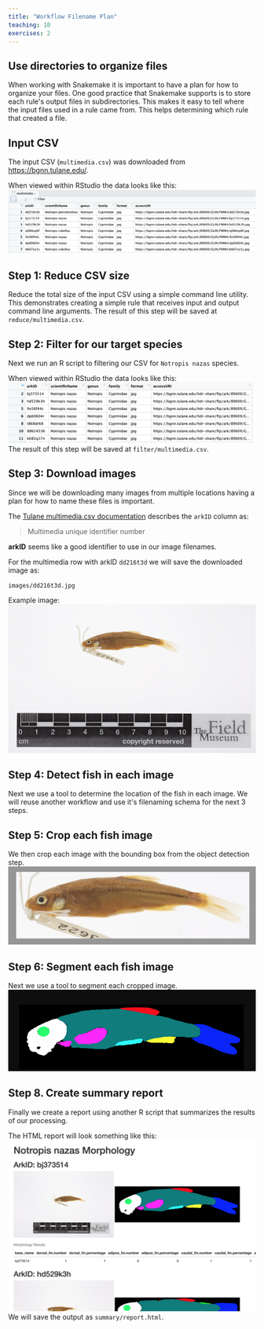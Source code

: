 ```yaml
---
title: "Workflow Filename Plan"
teaching: 10
exercises: 2
---
```


## Use directories to organize files
When working with Snakemake it is important to have a plan for how to organize your files.
One good practice that Snakemake supports is to store each rule's output files in subdirectories.
This makes it easy to tell where the input files used in a rule came from. This helps 
determining which rule that created a file.

## Input CSV
The input CSV (`multimedia.csv`) was downloaded from https://bgnn.tulane.edu/.

When viewed within RStudio the data looks like this:
![multimedia CSV screenshot](files/multimedia.png)


## Step 1: Reduce CSV size
Reduce the total size of the input CSV using a simple command line utility.
This demonstrates creating a simple rule that receives input and output command line arguments.
The result of this step will be saved at `reduce/multimedia.csv`.

## Step 2: Filter for our target species
Next we run an R script to filtering our CSV for `Notropis nazas` species.

When viewed within RStudio the data looks like this:
![filtered CSV screenshot](files/filtered.png)
The result of this step will be saved at `filter/multimedia.csv`.

## Step 3: Download images
Since we will be downloading many images from multiple locations  having a plan for how to name these files is important.

The [Tulane multimedia.csv documentation](https://bgnn.tulane.edu/) describes the `arkID` column as:

> Multimedia unique identifier number

__arkID__ seems like a good identifier to use in our image filenames.

For the multimedia row with arkID `dd216t3d` we will save the downloaded image as:
```
images/dd216t3d.jpg
```

Example image:
![minnow image](files/bj373514.png)


## Step 4: Detect fish in each image
Next we use a tool to determine the location of the fish in each image.
We will reuse another workflow and use it's filenaming schema for the next 3 steps.

## Step 5: Crop each fish image
We then crop each image with the bounding box from the object detection step.
![cropped minnow image](files/bj373514_crop.png)

## Step 6: Segment each fish image
Next we use a tool to segment each cropped image.
![segmented minnow image](files/bj373514_seg.png)

## Step 8. Create summary report
Finally we create a report using another R script that summarizes the results of our processing.

The HTML report will look something like this:
![final report screenshot](files/report.png)
We will save the output as `summary/report.html`.

